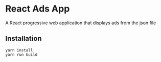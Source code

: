 # React Ads App
A React progressive web application that displays ads from the json file

## Installation
```
yarn install
yarn run build
```
